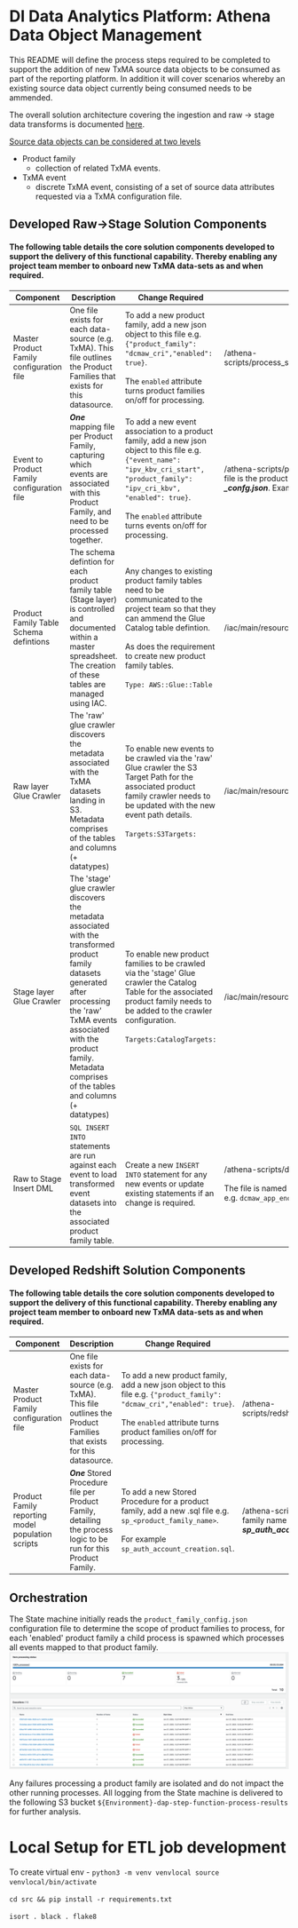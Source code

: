 # DI Data Analytics Platform:  Athena Data Object Management

This README will define the process steps required to be completed to support the addition of new TxMA source data objects to be consumed as part of the reporting platform.  In addition it will cover scenarios whereby an existing source data object currently being consumed needs to be ammended.

The overall solution architecture covering the ingestion and raw -> stage data transforms is documented [here](https://govukverify.atlassian.net/wiki/spaces/DAP/pages/3578396963/DAP+-+TxMA+ELT+Data+Solution+Design).

<u>Source data objects can be considered at two levels</u>

- Product family
    * collection of related TxMA events.
- TxMA event
    * discrete TxMA event, consisting of a set of source data attributes requested via a TxMA configuration file.

## Developed Raw->Stage Solution Components

#### The following table details the core solution components developed to support the delivery of this functional capability.  Thereby enabling any project team member to onboard new TxMA data-sets as and when required.

| Component      | Description | Change Required | Repo Folder |
| ----------- | ----------- | --------------- | ----------- |
| Master Product Family configuration file  | One file exists for each data-source (e.g. TxMA).  This file outlines the Product Families that exists for this datasource.       | To add a new product family, add a new json object to this file e.g. `{"product_family": "dcmaw_cri","enabled": true}`. <br/><br/>The `enabled` attribute turns product families on/off for processing. | /athena-scripts/process_scripts/product_family_config.json  |
| Event to Product Family configuration file   | ***One*** mapping file per Product Family, capturing which events are associated with this Product Family, and need to be processed together. | To add a new event association to a product family, add a new json object to this file e.g. `{"event_name": "ipv_kbv_cri_start", "product_family": "ipv_cri_kbv", "enabled": true}`. <br/><br/>The `enabled` attribute turns events on/off for processing. | /athena-scripts/process_scripts/ name of each file is the product family name concatenated with ***_confg.json***. Example: ***ipv_cri_kbv_config.json*** |
| Product Family Table Schema defintions | The schema defintion for each product family table (Stage layer) is controlled and documented within a master spreadsheet.  The creation of these tables are managed using IAC. | Any changes to existing product family tables need to be communicated to the project team so that they can ammend the Glue Catalog table defintion.  <br/><br/>As does the requirement to create new product family tables. <br/><br/>`Type: AWS::Glue::Table` | /iac/main/resources/stage.yml |
| Raw layer Glue Crawler | The 'raw' glue crawler discovers the metadata associated with the TxMA datasets landing in S3.  Metadata comprises of the tables and columns (+ datatypes) | To enable new events to be crawled via the 'raw' Glue crawler the S3 Target Path for the associated product family crawler needs to be updated with the new event path details. <br/><br/>`Targets:S3Targets:` | /iac/main/resources/raw.yml |
| Stage layer Glue Crawler | The 'stage' glue crawler discovers the metadata associated with the transformed product family datasets generated after processing the 'raw' TxMA events associated with the product family.  Metadata comprises of the tables and columns (+ datatypes) | To enable new product families to be crawled via the 'stage' Glue crawler the Catalog Table for the associated product family needs to be added to the crawler configuration. <br/><br/>`Targets:CatalogTargets:` | /iac/main/resources/stage.yml |
| Raw to Stage Insert DML | `SQL INSERT INTO` statements are run against each event to load transformed event datasets into the associated product family table.  | Create a new `INSERT INTO` statement for any new events or update existing statements if an change is required. | /athena-scripts/dml/insert_into <br/><br/>  The file is named as per the event it is processing e.g. `dcmaw_app_end.sql` |

## Developed Redshift Solution Components

#### The following table details the core solution components developed to support the delivery of this functional capability.  Thereby enabling any project team member to onboard new TxMA data-sets as and when required.

| Component      | Description | Change Required | Repo Folder |
| ----------- | ----------- | --------------- | ----------- |
| Master Product Family configuration file  | One file exists for each data-source (e.g. TxMA).  This file outlines the Product Families that exists for this datasource.       | To add a new product family, add a new json object to this file e.g. `{"product_family": "dcmaw_cri","enabled": true}`. <br/><br/>The `enabled` attribute turns product families on/off for processing. | /athena-scripts/redshift_scripts/reporting_model_product_family_config.json  |
| Product Family reporting model population scripts   | ***One*** Stored Procedure file per Product Family, detailing the process logic to be run for this Product Family. | To add a new Stored Procedure for a product family, add a new .sql file e.g. `sp_<product_family_name>`. <br/><br/>For example `sp_auth_account_creation.sql`. | /athena-scripts/redshift_scripts/ name of each file is the product family name prefixed with ***sp_***. Example: ***sp_auth_account_creation.sql*** |


## Orchestration

The State machine initially reads the `product_family_config.json` configuration file to determine the scope of product families to process, for each 'enabled' product family a child process is spawned which processes all events mapped to that product family.
![Child ELT processes](images/product_family_orchestration.png)  


Any failures processing a product family are isolated and do not impact the other running processes.  All logging from the State machine is delivered to the following S3 bucket `${Environment}-dap-step-function-process-results` for further analysis.

# Local Setup for ETL job development
To create virtual env - 
`python3 -m venv venvlocal
source venvlocal/bin/activate
`

`cd src && pip install -r requirements.txt`

`isort .
black .
flake8 
`
